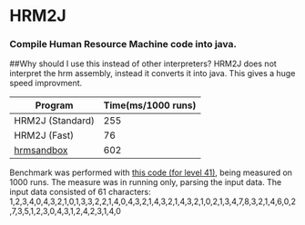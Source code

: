 # HRM2J
### Compile Human Resource Machine code into java.

##Why should I use this instead of other interpreters?
HRM2J does not interpret the hrm assembly, instead it converts it into java. This gives a huge speed improvment.

|Program|Time(ms/1000 runs)|
|-----|-----|
|HRM2J (Standard)|255|
|HRM2J (Fast)|76|
|[hrmsandbox](https://github.com/sixlettervariables/hrmsandbox)|602|

Benchmark was performed with [this code (for level 41)](https://github.com/atesgoral/hrm-solutions/blob/9c92d7137f6a7593ab35389ab284fd3dcebd2a74/solutions/41-Sorting-Floor-34.714/20.651.selection-sniperrifle2004.asm),
being measured on 1000 runs. The measure was in running only, parsing the input data. The input data consisted of 61 characters:
1,2,3,4,0,4,3,2,1,0,1,3,3,2,2,1,4,0,4,3,2,1,4,3,2,1,4,3,2,1,0,2,1,3,4,7,8,3,2,1,4,6,0,2,7,3,5,1,2,3,0,4,3,1,2,4,2,3,1,4,0
